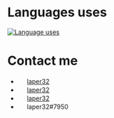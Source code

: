 # Languages uses
[![Language uses](https://github-readme-stats-git-masterrstaa-rickstaa.vercel.app/api/top-langs/?username=laper32&layout=compact)](https://github.com/laper32)

# Contact me
* <img src = "https://www.laper32.net/favicon.ico" width="16" height="16" /> [laper32](https://www.laper32.net)
* <img src = "https://store.steampowered.com/favicon.ico" width="16" height="16" /> [laper32](https://steamcommunity.com/id/laper32/)
* <img src = "https://im.qq.com/favicon.ico" width="16" height="16"/> [laper32](http://wpa.qq.com/msgrd?v=3&uin=460039242&site=qq&menu=yes)
* <img src="https://discord.com/assets/07dca80a102d4149e9736d4b162cff6f.ico" width="16" height="16" /> laper32#7950
